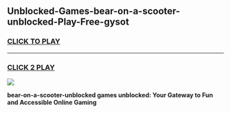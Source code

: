
## Unblocked-Games-bear-on-a-scooter-unblocked-Play-Free-gysot
<h3>
<a href="https://premium76.site?title=bear-on-a-scooter-unblocked&ref=20M">CLICK TO PLAY</a></h3>
<hr>

<h3>
<a href="https://premium76.site?title=bear-on-a-scooter-unblocked&ref=20M">CLICK 2 PLAY</a>
  
</h3>

<a href="https://premium76.site?title=bear-on-a-scooter-unblocked&ref=19M"><img src="https://clearcache.store/games.png"></a>


**bear-on-a-scooter-unblocked games unblocked: Your Gateway to Fun and Accessible Online Gaming**
